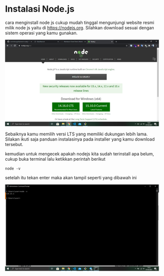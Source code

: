 Instalasi Node.js
=================

cara menginstall node js cukup mudah tinggal mengunjungi website resmi milik node js yaitu di https://nodejs.org. Silahkan download sesuai dengan sistem operasi yang kamu gunakan.

![Halaman Awal Nodejs](images/halaman_nodejs.png) 

Sebaiknya kamu memilih versi LTS yang memiliki dukungan lebih lama. Silakan ikuti saja panduan instalasinya pada installer yang kamu download tersebut.

kemudian untuk mengecek apakah nodejs kita sudah terinstall apa belum, cukup buka terminal lalu ketikkan perintah berikut
```
node -v
```
setelah itu tekan enter maka akan tampil seperti yang dibawah ini

![](images/command1.png)